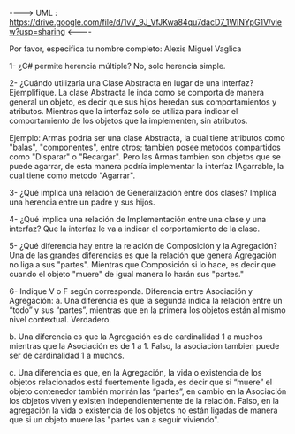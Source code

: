 ----> UML : https://drive.google.com/file/d/1vV_9J_VfJKwa84qu7dacD7_1WINYpG1V/view?usp=sharing  <----


Por favor, especifica tu nombre completo: Alexis Miguel Vaglica

1- ¿C# permite herencia múltiple?
No, solo herencia simple.

2- ¿Cuándo utilizaría una Clase Abstracta en lugar de una Interfaz? Ejemplifique.
La clase Abstracta le inda como se comporta de manera general un objeto, es decir que sus hijos heredan sus comportamientos y atributos.
Mientras que la interfaz solo se utiliza para indicar el comportamiento de los objetos que la implementen, sin atributos. 

Ejemplo: 
Armas podría ser una clase Abstracta, la cual tiene atributos como "balas", "componentes", entre otros; tambien posee metodos compartidos como "Disparar" o "Recargar".
Pero las Armas tambien son objetos que se puede agarrar, de esta manera podría implementar la interfaz IAgarrable, la cual tiene como metodo "Agarrar".  

3- ¿Qué implica una relación de Generalización entre dos clases?
Implica una herencia entre un padre y sus hijos.

4- ¿Qué implica una relación de Implementación entre una clase y una interfaz?
Que la interfaz le va a indicar el corportamiento de la clase. 

5- ¿Qué diferencia hay entre la relación de Composición y la Agregación?
Una de las grandes diferencias es que la relación que genera Agregación no liga a sus "partes". 
Mientras que Composición si lo hace, es decir que cuando el objeto "muere" de igual manera lo harán sus "partes."

6- Indique V o F según corresponda. Diferencia entre Asociación y Agregación:
a. Una diferencia es que la segunda indica la relación entre un “todo” y sus “partes”, mientras que en la primera los objetos están al mismo nivel contextual.
Verdadero.

b. Una diferencia es que la Agregación es de cardinalidad 1 a muchos mientras que la Asociación es de 1 a 1. 
Falso, la asociación tambien puede ser de cardinalidad 1 a muchos.

c. Una diferencia es que, en la Agregación, la vida o existencia de los objetos relacionados está fuertemente ligada, es decir que si “muere” el objeto contenedor también morirán las “partes”, en cambio en la Asociación los objetos viven y existen independientemente de la relación. 
Falso, en la agregación la vida o existencia de los objetos no están ligadas de manera que si un objeto muere las "partes van a seguir viviendo".
